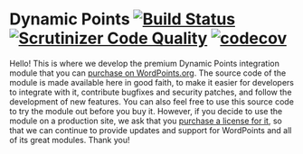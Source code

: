 # Dynamic Points [![Build Status](https://travis-ci.org/WordPoints/dynamic-points.svg?branch=develop)](https://travis-ci.org/WordPoints/dynamic-points) [![Scrutinizer Code Quality](https://scrutinizer-ci.com/g/WordPoints/dynamic-points/badges/quality-score.png?b=develop)](https://scrutinizer-ci.com/g/WordPoints/dynamic-points/?branch=develop) [![codecov](https://codecov.io/gh/WordPoints/dynamic-points/branch/master/graph/badge.svg)](https://codecov.io/gh/WordPoints/dynamic-points)
                 
Hello! This is where we develop the premium Dynamic Points integration module that you can [purchase on WordPoints.org](https://wordpoints.org/modules/dynamic-points/). The source code of the module is made available here in good faith, to make it easier for developers to integrate with it, contribute bugfixes and security patches, and follow the development of new features. You can also feel free to use this source code to try the module out before you buy it. However, if you decide to use the module on a production site, we ask that you [purchase a license for it](https://wordpoints.org/modules/dynamic-points/), so that we can continue to provide updates and support for WordPoints and all of its great modules. Thank you!
